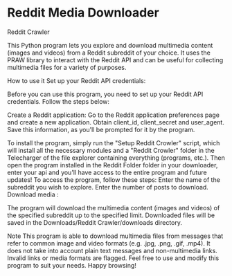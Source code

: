 # Reddit Media Downloader
Reddit Crawler

This Python program lets you explore and download multimedia content (images and videos) from a Reddit subreddit of your choice. It uses the PRAW library to interact with the Reddit API and can be useful for collecting multimedia files for a variety of purposes.

How to use it
Set up your Reddit API credentials:

Before you can use this program, you need to set up your Reddit API credentials. Follow the steps below:

Create a Reddit application: Go to the Reddit application preferences page and create a new application.
Obtain client_id, client_secret and user_agent.
Save this information, as you'll be prompted for it by the program. 

To install the program, simply run the "Setup Reddit Crowler" script, which will install all the necessary modules and a "Reddit Crowler" folder in the Telecharger of the file explorer containing everything (programs, etc.). 
Then open the program installed in the Reddit Folder folder in your downloader, enter your api and you'll have access to the entire program and future updates! To access the program, follow these steps: 
Enter the name of the subreddit you wish to explore.
Enter the number of posts to download.
Download media :

The program will download the multimedia content (images and videos) of the specified subreddit up to the specified limit.
Downloaded files will be saved in the Downloads/Reddit 
Crawler/downloads directory.

Note
This program is able to download multimedia files from messages that refer to common image and video formats (e.g. .jpg, .png, .gif, .mp4).
It does not take into account plain text messages and non-multimedia links.
Invalid links or media formats are flagged.
Feel free to use and modify this program to suit your needs. Happy browsing!



